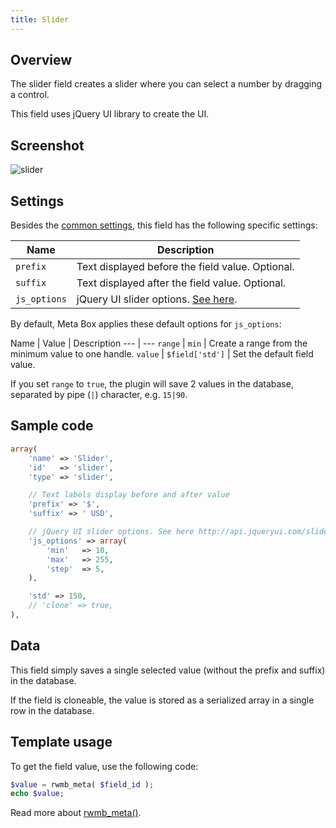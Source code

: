 ```yaml
---
title: Slider
---
```


## Overview

The slider field creates a slider where you can select a number by dragging a control.

This field uses jQuery UI library to create the UI.

## Screenshot

![slider](https://i.imgur.com/voHxzpJ.png)

## Settings

Besides the [common settings](/field-settings/), this field has the following specific settings:

Name | Description
--- | ---
`prefix` | Text displayed before the field value. Optional.
`suffix` | Text displayed after the field value. Optional.
`js_options` | jQuery UI slider options. [See here](https://api.jqueryui.com/slider/).

By default, Meta Box applies these default options for `js_options`:

Name | Value | Description
--- | ---
`range` | `min` | Create a range from the minimum value to one handle.
`value` | `$field['std']` | Set the default field value.

If you set `range` to `true`, the plugin will save 2 values in the database, separated by pipe (`|`) character, e.g. `15|90`.

## Sample code

```php
array(
    'name' => 'Slider',
    'id'   => 'slider',
    'type' => 'slider',

    // Text labels display before and after value
    'prefix' => '$',
    'suffix' => ' USD',

    // jQuery UI slider options. See here http://api.jqueryui.com/slider/
    'js_options' => array(
        'min'   => 10,
        'max'   => 255,
        'step'  => 5,
    ),

    'std' => 150,
    // 'clone' => true,
),
```

## Data

This field simply saves a single selected value (without the prefix and suffix) in the database.

If the field is cloneable, the value is stored as a serialized array in a single row in the database.

## Template usage

To get the field value, use the following code:

```php
$value = rwmb_meta( $field_id );
echo $value;
```

Read more about [rwmb_meta()](/rwmb-meta/).
